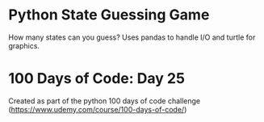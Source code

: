 # Python State Guessing Game
How many states can you guess? Uses pandas to handle I/O and turtle for graphics.

# 100 Days of Code: Day 25
Created as part of the python 100 days of code challenge (https://www.udemy.com/course/100-days-of-code/)
